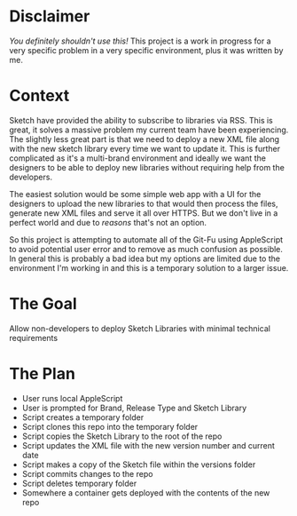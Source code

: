 # Disclaimer
*You definitely shouldn't use this!* This project is a work in progress for a very specific problem in a very specific environment, plus it was written by me.

# Context
Sketch have provided the ability to subscribe to libraries via RSS. This is great, it solves a massive problem my current team have been experiencing. The slightly less great part is that we need to deploy a new XML file along with the new sketch library every time we want to update it. This is further complicated as it's a multi-brand environment and ideally we want the designers to be able to deploy new libraries without requiring help from the developers.

The easiest solution would be some simple web app with a UI for the designers to upload the new libraries to that would then process the files, generate new XML files and serve it all over HTTPS. But we don't live in a perfect world and due to _reasons_ that's not an option.

So this project is attempting to automate all of the Git-Fu using AppleScript to avoid potential user error and to remove as much confusion as possible. In general this is probably a bad idea but my options are limited due to the environment I'm working in and this is a temporary solution to a larger issue.

# The Goal
Allow non-developers to deploy Sketch Libraries with minimal technical requirements

# The Plan
- User runs local AppleScript
- User is prompted for Brand, Release Type and Sketch Library
- Script creates a temporary folder
- Script clones this repo into the temporary folder
- Script copies the Sketch Library to the root of the repo
- Script updates the XML file with the new version number and current date
- Script makes a copy of the Sketch file within the versions folder
- Script commits changes to the repo
- Script deletes temporary folder
- Somewhere a container gets deployed with the contents of the new repo
